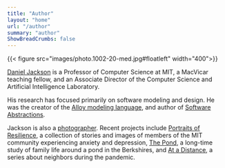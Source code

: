```yaml
---
title: "Author"
layout: "home"
url: "/author"
summary: "author"
ShowBreadCrumbs: false
---
```



{{< figure src="images/photo.1002-20-med.jpg#floatleft" width="400">}}

[Daniel Jackson](https://people.csail.mit.edu/dnj) is a Professor of Computer Science at MIT, a MacVicar teaching fellow, and an Associate Director of the Computer Science and Artificial Intelligence Laboratory.

His research has focused primarily on software modeling and design. He was the creator of the [Alloy modeling language](https://alloytools.org), and author of [Software Abstractions](https://mitpress.mit.edu/books/software-abstractions-revised-edition).

Jackson is also a [photographer](https://dnj.photo). Recent projects include [Portraits of Resilience](https://www.portraitsofresilience.com), a collection of stories and images of members of the MIT community experiencing anxiety and depression, [The Pond](https://dnj.photo/projects/pond), a long-time study of family life around a pond in the Berkshires, and [At a Distance](https://dnj.photo/projects/distance), a series about neighbors during the pandemic.